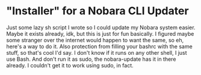 # "Installer" for a Nobara CLI Updater
Just some lazy sh script I wrote so I could update my Nobara system easier. Maybe it exists already, idk, but this is just for fun basically. I figured maybe some stranger over the internet would happen to want the same, so eh, here's a way to do it. Also protection from filling your bashrc with the same stuff, so that's cool I'd say.
I don't know if it runs on any other shell, I just use Bash. And don't run it as sudo, the nobara-update has it in there already. I couldn't get it to work using sudo, in fact.
